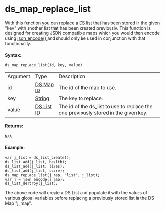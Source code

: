 # ds_map_replace_list

With this function you can replace a [DS list](../DS_Lists/DS_Lists)
that has been stored in the given "key" with another list that has been
created previously. This function is designed for creating JSON
compatible maps which you would then encode using [ json_encode()
](../../File_Handling/Encoding_And_Hashing/json_encode) and should
only be used in conjunction with that functionality.

#### Syntax:

``` gml
ds_map_replace_list(id, key, value)
```

|          |                                                                                                             |                                                                                     |
|----------|-------------------------------------------------------------------------------------------------------------|-------------------------------------------------------------------------------------|
| Argument | Type                                                                                                        | Description                                                                         |
| id       |  [DS Map ID](../../../../../GameMaker_Language/GML_Reference/Data_Structures/DS_Maps/ds_map_create)     | The id of the map to use.                                                           |
| key      |  [String](../../../../../GameMaker_Language/GML_Overview/Data_Types)                                    | The key to replace.                                                                 |
| value    |  [DS List ID](../../../../../GameMaker_Language/GML_Reference/Data_Structures/DS_Lists/ds_list_create)  | The id of the ds_list to use to replace the one previously stored in the given key. |

#### Returns:

``` gml
N/A
```

#### Example:

``` gml
var j_list = ds_list_create();
ds_list_add(j_list, health);
ds_list_add(j_list, lives);
ds_list_add(j_list, score);
ds_map_replace_list(j_map, "list", j_list);
var j = json_encode(j_map);
ds_list_destroy(j_list);
```

The above code will create a DS List and populate it with the values of
various global variables before replacing a previously stored list in
the DS Map "j_map".

